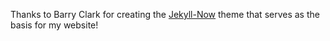 Thanks to Barry Clark for creating the [Jekyll-Now](https://github.com/barryclark/jekyll-now) theme that serves as the basis for my website!
